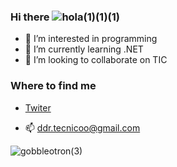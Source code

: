 

### Hi there ![hola(1)(1)(1)](https://user-images.githubusercontent.com/75579211/134340248-68304905-4c9b-43c5-a54c-f3240884c960.gif)

- 👀 I’m interested in programming
- 🌱 I’m currently learning .NET
- 💞️ I’m looking to collaborate on TIC

### Where to find me

  - [Twiter](https://twiter.com/delriomovil80)
  
  - 📫 ddr.tecnicoo@gmail.com



![gobbleotron(3)](https://user-images.githubusercontent.com/75579211/134338957-5543d274-589f-49e1-8b35-0e46b888fcd1.gif)






<!---
Danubio80/Danubio80 is a ✨ special ✨ repository because its `README.md` (this file) appears on your GitHub profile.
You can click the Preview link to take a look at your changes.
--->
